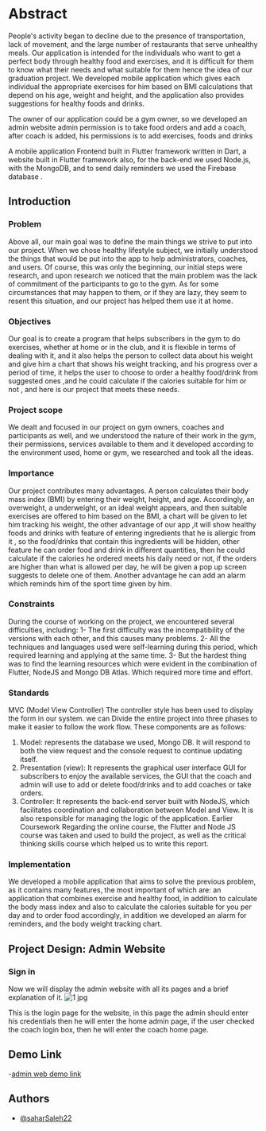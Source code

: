
# Abstract

People's activity began to decline due to the presence of transportation, lack of movement, and
the large number of restaurants that serve unhealthy meals.
Our application is intended for the individuals who want to get a perfect body through healthy
food and exercises, and it is difficult for them to know what their needs and what suitable for them
hence the idea of our graduation project.
We developed mobile application which gives each individual the appropriate exercises for him
based on BMI calculations that depend on his age, weight and height, and the application also
provides suggestions for healthy foods and drinks.

The owner of our application could be a gym owner, so we developed an admin website admin
permission is to take food orders and add a coach, after coach is added, his permissions is to add
exercises, foods and drinks

A mobile application Frontend built in Flutter framework written in Dart, a website built in Flutter
framework also, for the back-end we used Node.js, with the MongoDB, and to send daily
reminders we used the Firebase database .



## Introduction
### Problem

Above all, our main goal was to define the main things we strive to put into our project.
When we chose healthy lifestyle subject, we initially understood the things that would be put
into the app to help administrators, coaches, and users. Of course, this was only the beginning,
our initial steps were research, and upon research we noticed that the main problem was the
lack of commitment of the participants to go to the gym. As for some circumstances that may
happen to them, or if they are lazy, they seem to resent this situation, and our project has helped
them use it at home.
### Objectives
Our goal is to create a program that helps subscribers in the gym to do exercises, whether at
home or in the club, and it is flexible in terms of dealing with it, and it also helps the person to
collect data about his weight and give him a chart that shows his weight tracking, and his
progress over a period of time, it helps the user to choose to order a healthy food/drink from
suggested ones ,and he could calculate if the calories suitable for him or not , and here is our
project that meets these needs.

### Project scope
We dealt and focused in our project on gym owners, coaches and participants as well, and we
understood the nature of their work in the gym, their permissions, services available to them and
it developed according to the environment used, home or gym, we researched and took all the
ideas.
### Importance
Our project contributes many advantages. A person calculates their body mass index (BMI) by
entering their weight, height, and age. Accordingly, an overweight, a underweight, or an ideal
weight appears, and then suitable exercises are offered to him based on the BMI, a chart will be
given to let him tracking his weight, the other advantage of our app ,it will show healthy foods
and drinks with feature of entering ingredients that he is allergic from it , so the food/drinks that
contain this ingredients will be hidden, other feature he can order food and drink in different
quantities, then he could calculate if the calories he ordered meets his daily need or not, if the
orders are higher than what is allowed per day, he will be given a pop up screen suggests to delete
one of them. Another advantage he can add an alarm which reminds him of the sport time given
by him.

### Constraints
During the course of working on the project, we encountered several difficulties, including:
1- The first difficulty was the incompatibility of the versions with each other, and this causes many
problems.
2- All the techniques and languages used were self-learning during this period, which required
learning and applying at the same time.
3- But the hardest thing was to find the learning resources which were evident in the combination
of Flutter, NodeJS and Mongo DB Atlas. Which required more time and effort.
### Standards
MVC (Model View Controller)
The controller style has been used to display the form in our system. we can
Divide the entire project into three phases to make it easier to follow the work flow. These
components are as follows:
1. Model: represents the database we used, Mongo DB. It will respond to both the view request
and the console request to continue updating itself.
2. Presentation (view): It represents the graphical user interface GUI for subscribers to enjoy the
available services, the GUI that the coach and admin will use to add or delete food/drinks and to
add coaches or take orders.
3. Controller: It represents the back-end server built with NodeJS, which facilitates coordination
and collaboration between Model and View. It is also responsible for managing the logic of the
application.
Earlier Coursework
Regarding the online course, the Flutter and Node JS course was taken and used to build the
project, as well as the critical thinking skills course which helped us to write this report.



### Implementation
We developed a mobile application that aims to solve the previous problem, as it contains
many features, the most important of which are: an application that combines exercise and
healthy food, in addition to calculate the body mass index and also to calculate the calories
suitable for you per day and to order food accordingly, in addition we developed an alarm for
reminders, and the body weight tracking chart.

## Project Design: Admin Website
### Sign in
Now we will display the admin website with all its pages and a brief explanation of it.
![1 jpg](https://github.com/saharSaleh22/Software_GP_Demo/assets/78207579/90257c92-4095-4611-9c52-1fea4124bd93)

This is the login page for the website, in this page the admin should enter his credentials then he
will enter the home admin page, if the user checked the coach login box, then he will enter the
coach home page.

## Demo Link
-[admin web demo link](https://drive.google.com/file/d/1pF6P3yFbpWl9sFAHwQvrpRA7tFdVjMM9/view?usp=sharing)
## Authors

- [@saharSaleh22](https://www.github.com/saharSaleh22)

